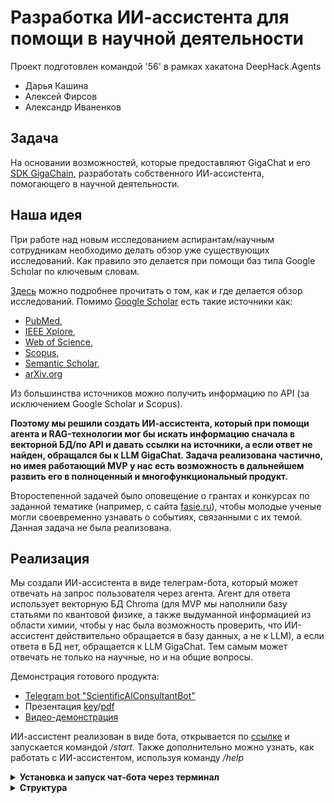 # Разработка ИИ-ассистента для помощи в научной деятельности

Проект подготовлен командой '56' в рамках хакатона DeepHack.Agents
- Дарья Кашина
- Алексей Фирсов
- Александр Иваненков

## Задача

На основании возможностей, которые предоставляют GigaChat и его [SDK GigaChain](https://github.com/ai-forever/gigachain/tree/master), разработать собственного ИИ-ассистента, помогающего в научной деятельности. 

## Наша идея

При работе над новым исследованием аспирантам/научным сотрудникам необходимо делать обзор уже существующих исследований. Как правило это делается при помощи баз типа Google Scholar по ключевым словам. 

[Здесь](https://girlsinstem.org/ewgis-course/week2) можно подробнее прочитать о том, как и где делается обзор исследований. Помимо [Google Scholar](https://scholar.google.com) есть такие источники как: 
- [PubMed](https://pubmed.ncbi.nlm.nih.gov),
- [IEEE Xplore](https://ieeexplore.ieee.org/Xplore/home.jsp),
- [Web of Science](https://clarivate.com/cis/solutions/web-of-science/),
- [Scopus](https://www.scopus.com/home.uri),
- [Semantic Scholar](https://www.semanticscholar.org/product/api?),
- [arXiv.org](arXiv.org)  

Из большинства источников можно получить информацию по API (за исключением Google Scholar и Scopus). 

**Поэтому мы решили создать ИИ-ассистента, который при помощи агента и RAG-технологии мог бы искать информацию сначала в векторной БД/по API и давать ссылки на источники, а если ответ не найден, обращался бы к LLM GigaChat. Задача реализована частично, но имея работающий MVP у нас есть возможность в дальнейшем развить его в полноценный и многофункциональный продукт.** 
  
Второстепенной задачей было оповещение о грантах и конкурсах по заданной тематике (например, с сайта [fasie.ru](fasie.ru)), чтобы молодые ученые могли своевременно узнавать о событиях, связанными с их темой. Данная задача не была реализована.


## Реализация

Мы создали ИИ-ассистента в виде телеграм-бота, который может отвечать на запрос пользователя через агента. Агент для ответа использует векторную БД Chroma (для MVP мы наполнили базу статьями по квантовой физике, а также выдуманной информацией из области химии, чтобы у нас была возможность проверить, что ИИ-ассистент действительно обращается в базу данных, а не к LLM), а если ответа в БД нет, обращается к LLM GigaChat. Тем самым может отвечать не только на научные, но и на общие вопросы.  
  
Демонстрация готового продукта:  

- [Telegram bot &#34;ScientificAIConsultantBot&#34;](https://t.me/ScientificAIConsultantBot)
- Презентация [key](https://disk.yandex.ru/d/0ypxH6_8hkusaw)/[pdf](https://disk.yandex.ru/i/0wYMAUrQsLsgdQ)
- [Видео-демонстрация](https://disk.yandex.ru/i/XSB-jRQTC5M1pQ)

ИИ-ассистент реализован в виде бота, открывается по [ссылке](https://t.me/ScientificAIConsultantBot) и запускается командой */start*. 
Также дополнительно можно узнать, как работать с ИИ-ассистентом, используя команду */help*

<details><summary><b>Установка и запуск чат-бота через терминал</b></summary>

- Склонируйте репозиторий  `https://github.com/daria-kashina/AI-assistant.git`
- Создайте новое виртуальное окружение `python3 -m venv название_окружения`
- Активируйте его `source название_окружения/bin/activate` (mac)
- Установите зависимости `pip install -r requirements.txt`
- Запустите чат-бота `python3 -m main`

</details>

<details><summary><b>Структура</b></summary>  
  
Prod:  
[agent.py](https://github.com/daria-kashina/AI-assistant/blob/main/gigachat_tools/agent.py) - скрипт запуска агента  
[database_preparation.py](https://github.com/daria-kashina/AI-assistant/blob/main/gigachat_tools/database_preparation.py) - скрипт для подготовки векторной БД  
[example.txt](https://github.com/daria-kashina/AI-assistant/blob/main/gigachat_tools/example.txt) - текстовый файл для наполнения БД  
[main.py](https://github.com/daria-kashina/AI-assistant/blob/main/main.py) - скрипт запуска ИИ-ассистента в Telegram  
[requirements.txt](https://github.com/daria-kashina/AI-assistant/blob/main/requirements.txt) - файл с зависимостями проекта  
  
Файлы наработок (не используются в текущей prod-версии):  
[agent_diff.py](https://github.com/daria-kashina/AI-assistant/blob/main/agent_diff.py) - агент с попыткой добавления учета контекста диалога и поиска ближайшего подходящего ответа в векторной БД  
[agent_check.py](https://github.com/daria-kashina/AI-assistant/blob/main/agent_check.py) - проверка agent_diff.py в терминале  
  
</details>
